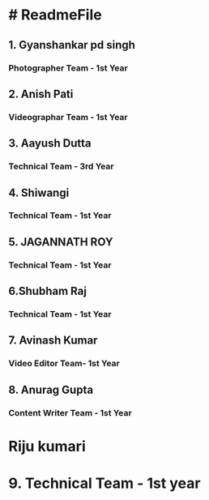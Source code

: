 <h1># ReadmeFile</h1>

<h2>1. Gyanshankar pd singh</h2>
    
<h3>Photographer Team - 1st Year</h3> 
    
<h2>2. Anish Pati</h2>
    
<h3>Videographar Team - 1st Year</h3>
    
<h2>3. Aayush Dutta</h2>
    
<h3>Technical Team - 3rd Year</h3>
    
<h2>4. Shiwangi</h2>
    
<h3>Technical Team - 1st Year</h3>
    
<h2>5. JAGANNATH ROY</h2>
    
<h3>Technical Team - 1st Year</h3>

<h2>6.Shubham Raj</h2>
    
<h3>Technical Team - 1st Year</h3>
    
<h2>7. Avinash Kumar</h2>
    
<h3>Video Editor Team- 1st Year</h3>
    
<h2>8. Anurag Gupta</h2>
    
<h3>Content Writer Team - 1st Year</h3>

<h1>Riju kumari</h1>

<h1>9. Technical Team - 1st year</h1>

